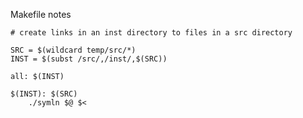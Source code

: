 Makefile notes

	# create links in an inst directory to files in a src directory

	SRC = $(wildcard temp/src/*)
	INST = $(subst /src/,/inst/,$(SRC))

	all: $(INST)

	$(INST): $(SRC)
		./symln $@ $<

